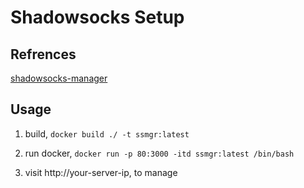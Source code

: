 # Shadowsocks Setup

## Refrences

[shadowsocks-manager](https://github.com/shadowsocks/shadowsocks-manager)

## Usage

1. build, `docker build ./ -t ssmgr:latest`

2. run docker, `docker run -p 80:3000 -itd ssmgr:latest /bin/bash`

3. visit http://your-server-ip, to manage
